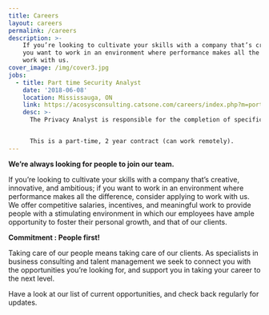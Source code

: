 ```yaml
---
title: Careers
layout: careers
permalink: /careers
description: >-
    If you’re looking to cultivate your skills with a company that’s creative, innovative, and ambitious; if
    you want to work in an environment where performance makes all the difference, consider applying to
    work with us.
cover_image: /img/cover3.jpg
jobs:
  - title: Part time Security Analyst
    date: '2018-06-08'
    location: Mississauga, ON
    link: https://acosysconsulting.catsone.com/careers/index.php?m=portal&a=details&jobOrderID=11037662
    desc: >-
      The Privacy Analyst is responsible for the completion of specific core compliance functions in relation to training, privacy impact assessments and incident management under the direction of the Privacy and Compliance Officer. This role supports the Privacy Office in its obligations to conduct assurance services, direct privacy incident response and provide privacy design support for policy direction and business requirements.


      This is a part-time, 2 year contract (can work remotely).
---
```


**We’re always looking for people to join our team.**

If you’re looking to cultivate your skills with a company that’s creative, innovative, and ambitious; if
you want to work in an environment where performance makes all the difference, consider applying to
work with us. We offer competitive salaries, incentives, and meaningful work to provide people with a
stimulating environment in which our employees have ample opportunity to foster their personal growth, and that of our clients.

**Commitment : People first!**

Taking care of our people means taking care of our clients. As specialists in business consulting and
talent management we seek to connect you with the opportunities you’re looking for, and support you
in taking your career to the next level.

Have a look at our list of current opportunities, and check back regularly for updates.
